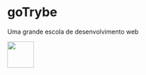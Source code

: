 # goTrybe
Uma grande escola de desenvolvimento web 
<p>
  <img src="https://static.wixstatic.com/media/4c2984_e8ba75672946447b9c0718f98d806496~mv2.png/v1/fit/w_522%2Ch_132%2Cal_c/file.png" width="60"/>
</p>


